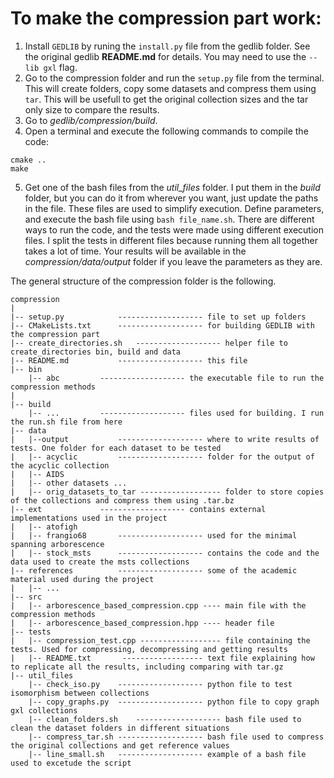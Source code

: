 # To make the compression part work:

1. Install `GEDLIB` by runing the `install.py` file from the gedlib folder. See the original gedlib **README.md** for details. You may need to use the `--lib gxl` flag.
2. Go to the compression folder and run the `setup.py` file from the terminal. This will create folders, copy some datasets and compress them using `tar`. This will be usefull to get the original collection sizes and the tar only size to compare the results.
3. Go to _gedlib/compression/build_.
4. Open a terminal and execute the following commands to compile the code:
```
cmake ..
make
```
5. Get one of the bash files from the *util_files* folder. I put them in the *build* folder, but you can do it from wherever you want, just update the paths in the file. These files are used to simplify execution. Define parameters, and execute the bash file using `bash file_name.sh`. There are different ways to run the code, and the tests were made using different execution files. I split the tests in different files because running them all together takes a lot of time.
Your results will be available in the _compression/data/output_ folder if you leave the parameters as they are.

The general structure of the compression folder is the following.

	compression
	|
	|-- setup.py			------------------- file to set up folders
	|-- CMakeLists.txt		------------------- for building GEDLIB with the compression part
	|-- create_directories.sh	------------------- helper file to create_directories bin, build and data
	|-- README.md			------------------- this file
	|-- bin
		|-- abc			------------------- the executable file to run the compression methods
	|
	|-- build
		|-- ...			------------------- files used for building. I run the run.sh file from here
	|-- data
	|   |--output			------------------- where to write results of tests. One folder for each dataset to be tested
	|	|-- acyclic 		------------------- folder for the output of the acyclic collection
	|	|-- AIDS
	|	|-- other datasets ...
	|	|-- orig_datasets_to_tar ------------------ folder to store copies of the collections and compress them using .tar.bz
	|-- ext				------------------- contains external implementations used in the project
	|	|-- atofigh
	|	|-- frangio68		------------------- used for the minimal spanning arborescence
	|	|-- stock_msts  	------------------- contains the code and the data used to create the msts collections
	|-- references			------------------- some of the academic material used during the project
	|	|-- ...
	|-- src
	|	|-- arborescence_based_compression.cpp ---- main file with the compression methods
	|	|-- arborescence_based_compression.hpp ---- header file
	|-- tests
	|	|-- compression_test.cpp ------------------ file containing the tests. Used for compressing, decompressing and getting results
	|	|-- README.txt		 ------------------ text file explaining how to replicate all the results, including comparing with tar.gz
	|-- util_files
		|-- check_iso.py	------------------- python file to test isomorphism between collections
		|-- copy_graphs.py	------------------- python file to copy graph gxl collections
		|-- clean_folders.sh	------------------- bash file used to clean the dataset folders in different situations
		|-- compress_tar.sh	------------------- bash file used to compress the original collections and get reference values
		|-- line_small.sh	------------------- example of a bash file used to excetude the script

